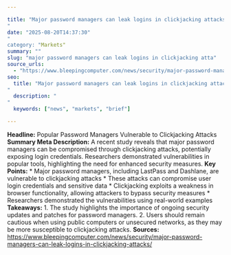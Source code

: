 ```yaml
---

title: "Major password managers can leak logins in clickjacking attacks'"
date: "2025-08-20T14:37:30""
category: "Markets"
summary: ""
slug: "major password managers can leak logins in clickjacking atta"
source_urls:
  - "https://www.bleepingcomputer.com/news/security/major-password-managers-can-leak-logins-in-clickjacking-attacks/"
seo:
  title: "Major password managers can leak logins in clickjacking attacks | Hash n Hedge'"
  description: ""
  keywords: ["news", "markets", "brief"]

---
```

**Headline:** Popular Password Managers Vulnerable to Clickjacking Attacks  **Summary Meta Description:** A recent study reveals that major password managers can be compromised through clickjacking attacks, potentially exposing login credentials. Researchers demonstrated vulnerabilities in popular tools, highlighting the need for enhanced security measures.  **Key Points:**  * Major password managers, including LastPass and Dashlane, are vulnerable to clickjacking attacks * These attacks can compromise user login credentials and sensitive data * Clickjacking exploits a weakness in browser functionality, allowing attackers to bypass security measures * Researchers demonstrated the vulnerabilities using real-world examples  **Takeaways:**  1. The study highlights the importance of ongoing security updates and patches for password managers. 2. Users should remain cautious when using public computers or unsecured networks, as they may be more susceptible to clickjacking attacks.  **Sources:**  https://www.bleepingcomputer.com/news/security/major-password-managers-can-leak-logins-in-clickjacking-attacks/ 
